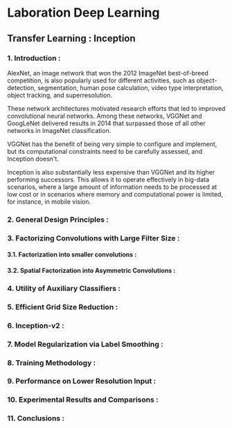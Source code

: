 # Laboration Deep Learning



## Transfer Learning : Inception 

### 1. Introduction : 

AlexNet, an image network that won the 2012 ImageNet best-of-breed competition, is also popularly used for different activities, such as object-detection, segmentation, human pose calculation, video type interpretation, object tracking, and superresolution.

These network architectures motivated research efforts that led to improved convolutional neural networks. Among these networks, VGGNet and GoogLeNet delivered results in 2014 that surpassed those of all other networks in ImageNet classification.

VGGNet has the benefit of being very simple to configure and implement, but its computational constraints need to be carefully assessed, and Inception doesn't.

Inception is also substantially less expensive than VGGNet and its higher performing successors. This allows it to operate effectively in big-data scenarios, where a large amount of information needs to be processed at low cost or in scenarios where memory and computational power is limited, for instance, in mobile vision.


### 2. General Design Principles :
### 3. Factorizing Convolutions with Large Filter Size : 
#### 3.1. Factorization into smaller convolutions :
#### 3.2. Spatial Factorization into Asymmetric Convolutions :
### 4. Utility of Auxiliary Classifiers :
### 5. Efficient Grid Size Reduction :
### 6. Inception-v2 :
### 7. Model Regularization via Label Smoothing :
### 8. Training Methodology :
### 9. Performance on Lower Resolution Input :
### 10. Experimental Results and Comparisons :
### 11. Conclusions :
